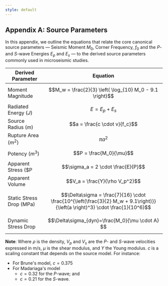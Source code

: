 ```yaml
---
style: default
---
```


## Appendix A: Source Parameters

In this appendix, we outline the equations that relate the core canonical source parameters — Seismic Moment $M_0$, Corner Frequency, $f_0$ and the *P*- and *S*-wave Energies $E_p$ and $E_s$ — to the derived source parameters commonly used in microseismic studies.

| Derived Parameter     | Equation                                                                                                  |
|-----------------------|-----------------------------------------------------------------------------------------------------------|
| Moment Magnitude     | $$M_w = \frac{2}{3} \left( \log_{10} M_0 - 9.1 \right)$$                                                   |
| Radiated Energy ($J$)      | $$E = E_p + E_s$$                            |
| Source Radius  ($m$)       | $$a = \frac{c \cdot v}{f_c}$$
| Rupture Area   ($m^2$)     |   $$\pi a^2$$                                   |
| Potency ($m^3$)              | $$P = \frac{M_0}{\mu}$$                                                                                 |
| Apparent Stress  ($P     | $$\sigma_a = 2 \cdot \frac{E}{P}$$                                                                              |
| Apparent Volume       | $$V_a = \frac{Y}{\rho V_p^2}$$                                                                             
| Static Stress Drop (MPa)    | $$\Delta\sigma = \frac{7}{16} \cdot \frac{10^{\left(\frac{3}{2} M_w + 9.1\right)}}{\left(a \right)^3} \cdot \frac{1}{10^6}$$
| Dynamic Stress Drop   | $$\Delta\sigma_{dyn}​=\frac{M_0}{\mu \cdot A}​​$$  |            |

**Note**: Where $\rho$ is the density, $V_p$ and $V_s$ are the *P*- and *S*-wave velocities expressed in m/s, $\mu$ is the shear modulus, and $Y$ the Young modulus. $c$ is a scaling constant that depends on the source model. For instance:

-   For Brune's model, $c=0.375$
-   For Madariaga's model
	- $c=0.32$ for the *P*-wave; and
    - $c=0.21$ for the *S*-wave.
<!--stackedit_data:
eyJoaXN0b3J5IjpbLTk5MDE5ODE4LC01MzczNzc5ODksLTE0Mj
U1MjM2NDEsLTE4OTY5MDU1MzEsMTYzNjMzMDEwNSwtODc5ODI0
NTQ0LDE1NTE2MjQyMDAsLTQ1NjYwMTk2NiwtMTk5NzgxMzA3OS
wxNzQ0NjU2NzldfQ==
-->